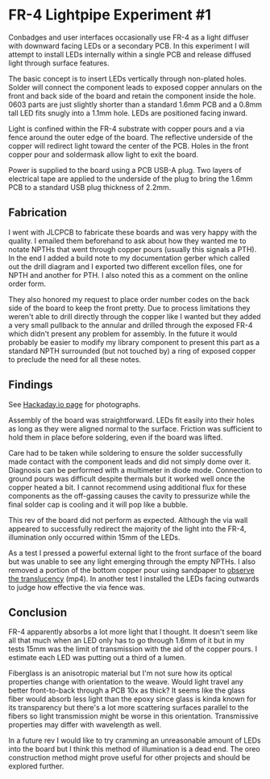 FR-4 Lightpipe Experiment #1
============================

Conbadges and user interfaces occasionally use FR-4 as a light diffuser with downward facing LEDs or a secondary PCB. In this experiment I will attempt to install LEDs internally within a single PCB and release diffused light through surface features.

The basic concept is to insert LEDs vertically through non-plated holes. Solder will connect the component leads to exposed copper annulars on the front and back side of the board and retain the component inside the hole. 0603 parts are just slightly shorter than a standard 1.6mm PCB and a 0.8mm tall LED fits snugly into a 1.1mm hole. LEDs are positioned facing inward.

Light is confined within the FR-4 substrate with copper pours and a via fence around the outer edge of the board. The reflective underside of the copper will redirect light toward the center of the PCB. Holes in the front copper pour and soldermask allow light to exit the board.

Power is supplied to the board using a PCB USB-A plug. Two layers of electrical tape are applied to the underside of the plug to bring the 1.6mm PCB to a standard USB plug thickness of 2.2mm.


Fabrication
-----------

I went with JLCPCB to fabricate these boards and was very happy with the quality. I emailed them beforehand to ask about how they wanted me to notate NPTHs that went through copper pours (usually this signals a PTH). In the end I added a build note to my documentation gerber which called out the drill diagram and I exported two different excellon files, one for NPTH and another for PTH. I also noted this as a comment on the online order form.

They also honored my request to place order number codes on the back side of the board to keep the front pretty. Due to process limitations they weren't able to drill directly through the copper like I wanted but they added a very small pullback to the annular and drilled through the exposed FR-4 which didn't present any problem for assembly. In the future it would probably be easier to modify my library component to present this part as a standard NPTH surrounded (but not touched by) a ring of exposed copper to preclude the need for all these notes.


Findings
--------

See [Hackaday.io page](https://hackaday.io/project/167113-fr-4-lightpipe-experiment-1) for photographs.

Assembly of the board was straightforward. LEDs fit easily into their holes as long as they were aligned normal to the surface. Friction was sufficient to hold them in place before soldering, even if the board was lifted.

Care had to be taken while soldering to ensure the solder successfully made contact with the component leads and did not simply dome over it. Diagnosis can be performed with a multimeter in diode mode. Connection to ground pours was difficult despite thermals but it worked well once the copper heated a bit. I cannot recommend using additional flux for these components as the off-gassing causes the cavity to pressurize while the final solder cap is cooling and it will pop like a bubble.

This rev of the board did not perform as expected. Although the via wall appeared to successfully redirect the majority of the light into the FR-4, illumination only occurred within 15mm of the LEDs.

As a test I pressed a powerful external light to the front surface of the board but was unable to see any light emerging through the empty NPTHs. I also removed a portion of the bottom copper pour using sandpaper to [observe the translucency](https://video.twimg.com/ext_tw_video/1154599657135149056/pu/vid/720x1280/HLElvOXAGY346I9b.mp4) (mp4). In another test I installed the LEDs facing outwards to judge how effective the via fence was.


Conclusion
----------

FR-4 apparently absorbs a lot more light that I thought. It doesn't seem like all that much when an LED only has to go through 1.6mm of it but in my tests 15mm was the limit of transmission with the aid of the copper pours. I estimate each LED was putting out a third of a lumen.

Fiberglass is an anisotropic material but I'm not sure how its optical properties change with orientation to the weave. Would light travel any better front-to-back through a PCB 10x as thick? It seems like the glass fiber would absorb less light than the epoxy since glass is kinda known for its transparency but there's a lot more scattering surfaces parallel to the fibers so light transmission might be worse in this orientation. Transmissive properties may differ with wavelength as well.

In a future rev I would like to try cramming an unreasonable amount of LEDs into the board but I think this method of illumination is a dead end. The oreo construction method might prove useful for other projects and should be explored further.
